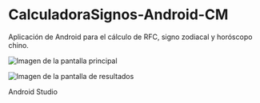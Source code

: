 # CalculadoraSignos-Android-CM
Aplicación de Android para el cálculo de RFC, signo zodiacal y horóscopo chino.


![Imagen de la pantalla principal](https://github.com/RedRichard/CalculadoraSignos-Android-CM/blob/master/AppScreenshots/mainScreen.jpeg)

![Imagen de la pantalla de resultados](https://github.com/RedRichard/CalculadoraSignos-Android-CM/blob/master/AppScreenshots/resultsDialog.jpeg)

Android Studio

